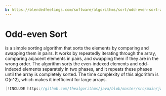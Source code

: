 ```yaml
---
b: https://blendedfeelings.com/software/algorithms/sort/odd-even-sort-algorithm.md
---
```


# Odd-even Sort
is a simple sorting algorithm that sorts the elements by comparing and swapping them in pairs. It works by repeatedly iterating through the array, comparing adjacent elements in pairs, and swapping them if they are in the wrong order. The algorithm sorts the even-indexed elements and odd-indexed elements separately in two phases, and it repeats these phases until the array is completely sorted. The time complexity of this algorithm is O(n^2), which makes it inefficient for large arrays.

```java
[!INCLUDE https://github.com/thealgorithms/java/blob/master/src/main/java/com/thealgorithms/sorts/OddEvenSort.java]
```
